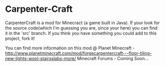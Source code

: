 Carpenter-Craft
===============
CarpenterCraft is a mod for Minecract (a game built in Java).
If your look for the source code(which I'm guessing you are, since your here) you can find it in the 'src' branch. If 
you think you have something you could add to this project, fork it!

You can find more information on this mod @
Planet Minecraft - http://www.planetminecraft.com/mod/forgecarpentercraft---floor-tiling-new-lights-wool-stairsslabs-more/
Minecraft Forums - Coming Soon...
